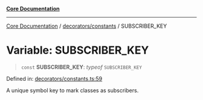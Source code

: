 [**Core Documentation**](../../../README.md)

***

[Core Documentation](../../../README.md) / [decorators/constants](../README.md) / SUBSCRIBER\_KEY

# Variable: SUBSCRIBER\_KEY

> `const` **SUBSCRIBER\_KEY**: *typeof* `SUBSCRIBER_KEY`

Defined in: [decorators/constants.ts:59](https://github.com/stonemjs/core/blob/b1f29857c7f1e529739f22d486494bed3b22d2c6/src/decorators/constants.ts#L59)

A unique symbol key to mark classes as subscribers.
